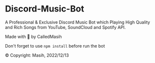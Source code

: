 # Discord-Music-Bot
A Professional & Exclusive Discord Music Bot which Playing High Quality and Rich Songs from YouTube, SoundCloud and Spotify API.

Made with 🤍 by CalledMasih

Don't forget to use `npm install` before run the bot

© Copyright: Masih, 2022/12/13
